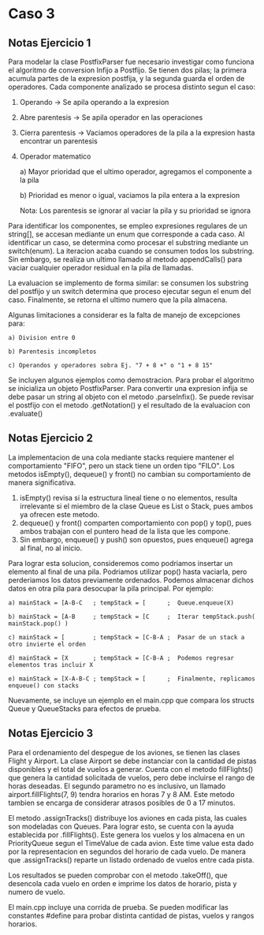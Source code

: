 # Caso 3
## Notas Ejercicio 1
Para modelar la clase PostfixParser fue necesario investigar como funciona el algoritmo
de conversion Infijo a Postfijo. Se tienen dos pilas; la primera acumula partes de
la expresion postfija, y la segunda guarda el orden de operadores. Cada componente
analizado se procesa distinto segun el caso:

1. Operando
    -> Se apila operando a la expresion
2. Abre parentesis
    -> Se apila operador en las operaciones
3. Cierra parentesis
    -> Vaciamos operadores de la pila a la expresion hasta encontrar un parentesis
4. Operador matematico

    a) Mayor prioridad que el ultimo operador, agregamos el componente a la pila

    b) Prioridad es menor o igual, vaciamos la pila entera a la expresion

    Nota: Los parentesis se ignorar al vaciar la pila y su prioridad se ignora

Para identificar los componentes, se empleo expresiones regulares de un string[],
se accesan mediante un enum que corresponde a cada caso. Al identificar un caso,
se determina como procesar el substring mediante un switch(enum).
La iteracion acaba cuando se consumen todos los substring. Sin embargo, se realiza
un ultimo llamado al metodo appendCalls() para vaciar cualquier operador residual
en la pila de llamadas.

La evaluacion se implemento de forma similar: se consumen los substring del postfijo
y un switch determina que proceso ejecutar segun el enum del caso. Finalmente, se retorna
el ultimo numero que la pila almacena.

Algunas limitaciones a considerar es la falta de manejo de excepciones para:
    
    a) Division entre 0
    
    b) Parentesis incompletos
    
    c) Operandos y operadores sobra Ej. "7 + 8 +" o "1 + 8 15"

Se incluyen algunos ejemplos como demostracion. Para probar el algoritmo se inicializa
un objeto PostfixParser. Para convertir una expresion infija se debe pasar un string
al objeto con el metodo .parseInfix(). Se puede revisar el postfijo con el metodo
.getNotation() y el resultado de la evaluacion con .evaluate()

## Notas Ejercicio 2
La implementacion de una cola mediante stacks requiere mantener el comportamiento
"FIFO", pero un stack tiene un orden tipo "FILO". Los metodos isEmpty(), dequeue()
y front() no cambian su comportamiento de manera significativa.

1. isEmpty() revisa si la estructura lineal tiene o no elementos, resulta irrelevante
si el miembro de la clase Queue es List o Stack, pues ambos ya ofrecen este metodo.
2. dequeue() y front() comparten comportamiento con pop() y top(), pues ambos trabajan
con el puntero head de la lista que les compone.
3. Sin embargo, enqueue() y push() son opuestos, pues enqueue() agrega al final, no al inicio.

Para lograr esta solucion, consideremos como podriamos insertar un elemento al final de una pila.
Podriamos utilizar pop() hasta vaciarla, pero perderiamos los datos previamente ordenados. Podemos
almacenar dichos datos en otra pila para desocupar la pila principal. Por ejemplo:

    a) mainStack = [A-B-C   ; tempStack = [      ;  Queue.enqueue(X)

    b) mainStack = [A-B     ; tempStack = [C     ;  Iterar tempStack.push( mainStack.pop() )

    c) mainStack = [        ; tempStack = [C-B-A ;  Pasar de un stack a otro invierte el orden

    d) mainStack = [X       ; tempStack = [C-B-A ;  Podemos regresar elementos tras incluir X

    e) mainStack = [X-A-B-C ; tempStack = [      ;  Finalmente, replicamos enqueue() con stacks

Nuevamente, se incluye un ejemplo en el main.cpp que compara los structs Queue y QueueStacks
para efectos de prueba.

## Notas Ejercicio 3
Para el ordenamiento del despegue de los aviones, se tienen las clases Flight y Airport.
La clase Airport se debe instanciar con la cantidad de pistas disponibles y el total de vuelos
a generar. Cuenta con el metodo fillFlights() que genera la cantidad solicitada de vuelos, pero
debe incluirse el rango de horas deseadas. El segundo parametro no es inclusivo, un llamado
airport.fillFlights(7, 9) tendra horarios en horas 7 y 8 AM. Este metodo tambien se encarga de
considerar atrasos posibles de 0 a 17 minutos.

El metodo .assignTracks() distribuye los aviones en cada pista, las cuales son modeladas con Queues.
Para lograr esto, se cuenta con la ayuda establecida por .fillFlights(). Este genera los vuelos y los
almacena en un PriorityQueue segun el TimeValue de cada avion. Este time value esta dado por la
representacion en segundos del horario de cada vuelo. De manera que .assignTracks() reparte un
listado ordenado de vuelos entre cada pista.

Los resultados se pueden comprobar con el metodo .takeOff(), que desencola cada vuelo en orden
e imprime los datos de horario, pista y numero de vuelo.

El main.cpp incluye una corrida de prueba. Se pueden modificar las constantes #define
para probar distinta cantidad de pistas, vuelos y rangos horarios.
